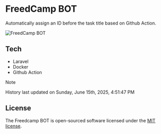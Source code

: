 # FreedCamp BOT

Automatically assign an ID before the task title based on Github Action.

![FreedCamp BOT](https://repository-images.githubusercontent.com/737932867/7d34798b-2680-471c-b089-a78a718d3d6a)

## Tech

- Laravel
- Docker
- Github Action

> [!NOTE]  
> History last updated on Sunday, June 15th, 2025, 4:51:47 PM

## License

The Freedcamp BOT is open-sourced software licensed under the [MIT license](https://opensource.org/licenses/MIT).
